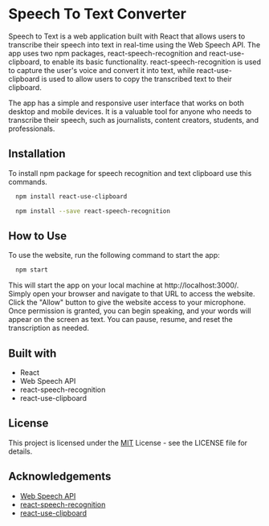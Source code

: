 
# Speech To Text Converter

Speech to Text is a web application built with React that allows users to transcribe their speech into text in real-time using the Web Speech API.
 The app uses two npm packages, react-speech-recognition and react-use-clipboard, to enable its basic functionality. react-speech-recognition is used to capture the user's voice and convert it into text, while react-use-clipboard is used to allow users to copy the transcribed text to their clipboard.
 
  The app has a simple and responsive user interface that works on both desktop and mobile devices. It is a valuable tool for anyone who needs to transcribe their speech, such as journalists, content creators, students, and professionals.


## Installation

To install npm package for speech recognition and text clipboard use this commands.

```bash
  npm install react-use-clipboard

  npm install --save react-speech-recognition

```

## How to Use
To use the website, run the following command to start the app:

```bash
  npm start
```

This will start the app on your local machine at http://localhost:3000/. Simply open your browser and navigate to that URL to access the website. Click the "Allow" button to give the website access to your microphone. Once permission is granted, you can begin speaking, and your words will appear on the screen as text. You can pause, resume, and reset the transcription as needed.

## Built with

* React
* Web Speech API
* react-speech-recognition
* react-use-clipboard

## License

This project is licensed under the [MIT](https://choosealicense.com/licenses/mit/) License - see the LICENSE file for details.



## Acknowledgements

 - [Web Speech API](https://developer.mozilla.org/en-US/docs/Web/API/Web_Speech_API)
 - [react-speech-recognition](https://github.com/JamesBrill/react-speech-recognition)
 - [react-use-clipboard](https://www.npmjs.com/package/react-use-clipboard)

